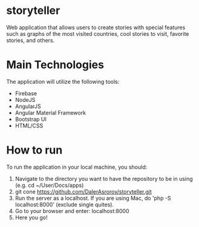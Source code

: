 # storyteller
Web application that allows users to create stories with special features such as graphs of the most visited countries, cool stories to visit, favorite stories, and others.

# Main Technologies
The application will utilize the following tools: 
 - Firebase 
 - NodeJS
 - AngularJS
 - Angular Material Framework 
 - Bootstrap UI
 - HTML/CSS

# How to run 
To run the application in your local machine, you should: 
1) Navigate to the directory you want to have the repository to be in using (e.g. cd ~/User/Docs/apps)
2) git cone https://github.com/DalerAsrorov/storyteller.git
3) Run the server as a localhost. If you are using Mac, do 'php -S localhost:8000' (exclude single quites). 
4) Go to your browser and enter: localhost:8000
5) Here you go! 
